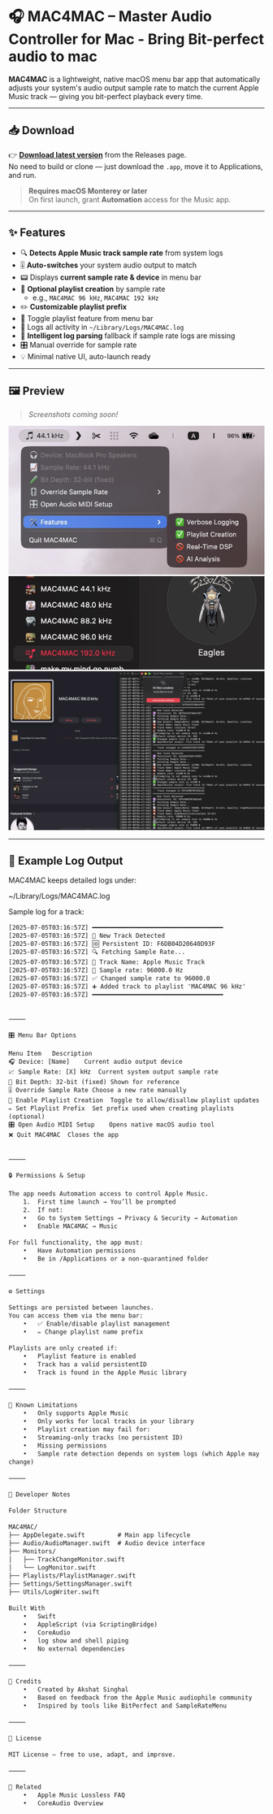 # 🎧 MAC4MAC – Master Audio Controller for Mac - Bring Bit-perfect audio to mac

**MAC4MAC** is a lightweight, native macOS menu bar app that automatically adjusts your system's audio output sample rate to match the current Apple Music track — giving you bit-perfect playback every time.

---

## 📥 Download

👉 [**Download latest version**](https://github.com/sifaralways/Mac4Mac/releases/latest) from the Releases page.  
No need to build or clone — just download the `.app`, move it to Applications, and run.

> **Requires macOS Monterey or later**  
> On first launch, grant **Automation** access for the Music app.

---

## ✨ Features

- 🔍 **Detects Apple Music track sample rate** from system logs
- 🎚️ **Auto-switches** your system audio output to match
- 📟 Displays **current sample rate & device** in menu bar
- 📝 **Optional playlist creation** by sample rate
  - e.g., `MAC4MAC 96 kHz`, `MAC4MAC 192 kHz`
- ✏️ **Customizable playlist prefix**
- 🔧 Toggle playlist feature from menu bar
- 📂 Logs all activity in `~/Library/Logs/MAC4MAC.log`
- 🧠 **Intelligent log parsing** fallback if sample rate logs are missing
- 🎛️ Manual override for sample rate
- 💡 Minimal native UI, auto-launch ready

---

## 🖼️ Preview

> _Screenshots coming soon!_

![Menu Bar Screenshot](image-3.png)
![Playlists Created by App](image-1.png)
![Music Sync, Logs and Playlists](image-2.png)

---

## 📂 Example Log Output

MAC4MAC keeps detailed logs under:

~/Library/Logs/MAC4MAC.log

Sample log for a track:

```text
[2025-07-05T03:16:57Z] ━━━━━━━━━━━━━━━━━━━━━━━━━━━━━━━━━━━━
[2025-07-05T03:16:57Z] 🎵 New Track Detected
[2025-07-05T03:16:57Z] 🆔 Persistent ID: F6DB04D20640D93F
[2025-07-05T03:16:57Z] 🔍 Fetching Sample Rate...
[2025-07-05T03:16:57Z] 📛 Track Name: Apple Music Track
[2025-07-05T03:16:57Z] 🎯 Sample rate: 96000.0 Hz
[2025-07-05T03:16:57Z] ✅ Changed sample rate to 96000.0
[2025-07-05T03:16:57Z] ➕ Added track to playlist 'MAC4MAC 96 kHz'
[2025-07-05T03:16:57Z] ━━━━━━━━━━━━━━━━━━━━━━━━━━━━━━━━━━━━


⸻

🎛️ Menu Bar Options

Menu Item	Description
🎧 Device: [Name]	Current audio output device
📈 Sample Rate: [X] kHz	Current system output sample rate
🧪 Bit Depth: 32-bit (fixed)	Shown for reference
🎚️ Override Sample Rate	Choose a new rate manually
📝 Enable Playlist Creation	Toggle to allow/disallow playlist updates
✏️ Set Playlist Prefix	Set prefix used when creating playlists (optional)
🎛️ Open Audio MIDI Setup	Opens native macOS audio tool
❌ Quit MAC4MAC	Closes the app


⸻

🔒 Permissions & Setup

The app needs Automation access to control Apple Music.
	1.	First time launch → You’ll be prompted
	2.	If not:
	•	Go to System Settings → Privacy & Security → Automation
	•	Enable MAC4MAC → Music

For full functionality, the app must:
	•	Have Automation permissions
	•	Be in /Applications or a non-quarantined folder

⸻

⚙️ Settings

Settings are persisted between launches.
You can access them via the menu bar:
	•	✅ Enable/disable playlist management
	•	✏️ Change playlist name prefix

Playlists are only created if:
	•	Playlist feature is enabled
	•	Track has a valid persistentID
	•	Track is found in the Apple Music library

⸻

🚧 Known Limitations
	•	Only supports Apple Music
	•	Only works for local tracks in your library
	•	Playlist creation may fail for:
	•	Streaming-only tracks (no persistent ID)
	•	Missing permissions
	•	Sample rate detection depends on system logs (which Apple may change)

⸻

🔧 Developer Notes

Folder Structure

MAC4MAC/
├── AppDelegate.swift         # Main app lifecycle
├── Audio/AudioManager.swift  # Audio device interface
├── Monitors/
│   ├── TrackChangeMonitor.swift
│   └── LogMonitor.swift
├── Playlists/PlaylistManager.swift
├── Settings/SettingsManager.swift
├── Utils/LogWriter.swift

Built With
	•	Swift
	•	AppleScript (via ScriptingBridge)
	•	CoreAudio
	•	log show and shell piping
	•	No external dependencies

⸻

🤝 Credits
	•	Created by Akshat Singhal
	•	Based on feedback from the Apple Music audiophile community
	•	Inspired by tools like BitPerfect and SampleRateMenu

⸻

📃 License

MIT License — free to use, adapt, and improve.

⸻

🔗 Related
	•	Apple Music Lossless FAQ
	•	CoreAudio Overview

